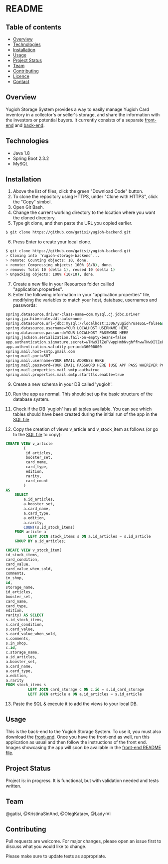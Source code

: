 # README

## Table of contents
* [Overview](#overview)
* [Technologies](#technologies)
* [Installation](#installation)
* [Usage](#usage)
* [Project Status](#project-status)
* [Team](#team)
* [Contributing](#contributing)
* [Licence](#licence)
* [Contact](#contact)


## Overview

Yugioh Storage System provides a way to easily manage Yugioh Card inventory in a collector's or seller's storage, and share the information with the investors or potential buyers.
It currently consists of a separate [front-end](https://github.com/gatisi/yugioh-frontend) and [back-end](https://github.com/gatisi/yugioh-backend).

## Technologies
* Java 1.8
* Spring Boot 2.3.2
* MySQL


## Installation

1. Above the list of files, click the green "Download Code" button.
2. To clone the repository using HTTPS, under "Clone with HTTPS", click the "Copy" simbol.
3. Open Git Bash.
4. Change the current working directory to the location where you want the cloned directory.
5. Type git clone, and then paste the URL you copied earlier.
```bash
$ git clone https://github.com/gatisi/yugioh-backend.git
```
6. Press Enter to create your local clone.
```bash
$ git clone https://github.com/gatisi/yugioh-backend.git
> Cloning into `Yugioh-storage-backend`...
> remote: Counting objects: 10, done.
> remote: Compressing objects: 100% (8/8), done.
> remove: Total 10 (delta 1), reused 10 (delta 1)
> Unpacking objects: 100% (10/10), done.
```
7. Create a new file in your Resources folder callled "application.properties".
8. Enter the following information in your "application.properties" file, modifying the variables to match your host, database, usernames and passwords:

```bash
spring.datasource.driver-class-name=com.mysql.cj.jdbc.Driver
spring.jpa.hibernate.ddl-auto=none
spring.datasource.url=jdbc:mysql://localhost:3306/yugioh?useSSL=false&serverTimezone=UTC
spring.datasource.username=YOUR LOCALHOST USERNAME HERE
spring.datasource.password=YOUR LOCALHOST PASSWORD HERE
spring.jackson.serialization.fail-on-empty-beans=false
app.authentication.signature.secret=wTNw9IlZePVwppHmbNvghffhwwTNw9IlZePVwppHmbNvw
app.authentication.validity.period=36000000
spring.mail.host=smtp.gmail.com
spring.mail.port=587
spring.mail.username=YOUR EMAIL ADDRESS HERE
spring.mail.password=YOUR EMAIL PASSWORD HERE (USE APP PASS WHEREVER POSSIBLE)
spring.mail.properties.mail.smtp.auth=true
spring.mail.properties.mail.smtp.starttls.enable=true

```
9. Create a new schema in your DB called 'yugioh'.

10. Run the app as normal. This should set up the basic structure of the database system.

11. Check if the DB 'yugioh' has all tables available. You can see which tables should have been created during the initial run of the app in the [SQL file](https://github.com/gatisi/yugioh-backend/blob/master/src/main/Yugioh.sql)
12. Copy the creation of views v_article and v_stock_item as follows (or go to the [SQL file](https://github.com/gatisi/yugioh-backend/blob/master/src/main/Yugioh.sql) to copy):
```sql
CREATE VIEW v_article
		(
		 id_articles,
         booster_set,
		 card_name,
		 card_type,
         edition,
         rarity,
         card_count
		)
AS
	SELECT
		a.id_articles,
		a.booster_set,
        a.card_name,
        a.card_type,
        a.edition,
        a.rarity,
		COUNT(s.id_stock_items)
	FROM article a
	      LEFT JOIN stock_items s ON a.id_articles = s.id_article
	GROUP BY a.id_articles;

CREATE VIEW v_stock_item(
id_stock_items,
card_condition,
card_value,
card_value_when_sold,
comments,
in_shop,
id,
storage_name,
id_articles,
booster_set,
card_name,
card_type,
edition,
rarity) AS SELECT
s.id_stock_items,
s.card_condition,
s.card_value,
s.card_value_when_sold,
s.comments,
s.in_shop,
c.id,
c.storage_name,
a.id_articles,
a.booster_set,
a.card_name,
a.card_type,
a.edition,
a.rarity
FROM stock_items s
	      LEFT JOIN card_storage c ON c.id = s.id_card_storage
          LEFT JOIN article a ON a.id_articles = s.id_article
```
13. Paste the SQL & execute it to add the views to your local DB.


## Usage

This is the back-end to the Yugioh Storage System. To use it, you must also download the [front-end](https://github.com/gatisi/yugioh-frontend).
Once you have the front-end as well, run this application as usual and then follow the instructions of the front end.
Images showcasing the app will soon be available in the [front-end README file](https://github.com/gatisi/yugioh-frontend/blob/master/README.md).


## Project Status
Project is: in progress. It is functional, but  with validation needed and tests written.

## Team
@gatisi,
@KristinaSinAnd, 
@OlegKataev, 
@Lady-Vi


## Contributing
Pull requests are welcome. For major changes, please open an issue first to discuss what you would like to change.

Please make sure to update tests as appropriate.
